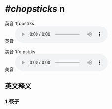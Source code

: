 # ***\#chopsticks*** n
英音 ˈtʃɒpstɪks  
英音
<audio src="./media/chopsticks1_AAC.aac" controls="controls"></audio>

美音 ˈtʃɑːpstɪks  
美音
<audio src="./media/chopsticks2_AAC.aac" controls="controls"></audio>



  

英文释义
---
### 1.**筷子**  


